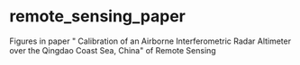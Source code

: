 # remote_sensing_paper
Figures in paper " Calibration of an Airborne Interferometric Radar Altimeter over the Qingdao Coast Sea, China" of Remote Sensing
